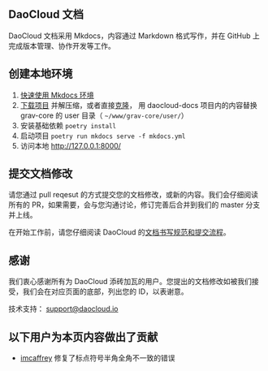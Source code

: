 
## DaoCloud 文档

DaoCloud 文档采用 Mkdocs，内容通过 Markdown 格式写作，并在 GitHub 上完成版本管理、协作开发等工作。

## 创建本地环境

1. [快速使用 Mkdocs 环境](https://www.mkdocs.org/getting-started/)
2. [下载项目](https://github.com/DaoCloud/daocloud-docs/archive/master.zip) 并解压缩，或者直接[克隆](git@github.com:DaoCloud/daocloud-docs.git)， 用 daocloud-docs 项目内的内容替换 grav-core 的 user 目录（ `~/www/grav-core/user/`）
3. 安装基础依赖 `poetry install`
4. 启动项目 `poetry run mkdocs serve -f mkdocs.yml`
5. 访问本地 http://127.0.0.1:8000/

## 提交文档修改

请您通过 pull reqesut 的方式提交您的文档修改，或新的内容。我们会仔细阅读所有的 PR，如果需要，会与您沟通讨论，修订完善后合并到我们的 master 分支并上线。

在开始工作前，请您仔细阅读 DaoCloud 的[文档书写规范和提交流程](http://docs-static.daocloud.io/write-docs)。

## 感谢

我们衷心感谢所有为 DaoCloud 添砖加瓦的用户。您提出的文档修改如被我们接受，我们会在对应页面的底部，列出您的 ID，以表谢意。

技术支持： [support@daocloud.io](mailto:support@daocloud.io?subject=FROM_DOCS_README)

## 以下用户为本页内容做出了贡献

* [imcaffrey](https://github.com/imcaffrey) 修复了标点符号半角全角不一致的错误
